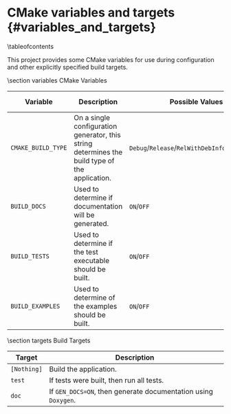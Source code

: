 # CMake variables and targets {#variables_and_targets}

\tableofcontents

This project provides some CMake variables for use during configuration and other explicitly specified build targets.

\section variables CMake Variables

| Variable           | Description                                                                                    | Possible Values                                 | Default Value |
|--------------------|------------------------------------------------------------------------------------------------|-------------------------------------------------|---------------|
| `CMAKE_BUILD_TYPE` | On a single configuration generator, this string determines the build type of the application. | `Debug`/`Release`/`RelWithDebInfo`/`MinSizeRel` | `Release`     |
| `BUILD_DOCS`       | Used to determine if documentation will be generated.                                          | `ON`/`OFF`                                      | `ON`          |
| `BUILD_TESTS`      | Used to determine if the test executable should be built.                                      | `ON`/`OFF`                                      | `ON`          |
| `BUILD_EXAMPLES`   | Used to determine of the examples should be built.                                             | `ON`/`OFF`                                      | `ON`          |

\section targets Build Targets

| Target           | Description                                                    |
|------------------|----------------------------------------------------------------|
| `[Nothing]`      | Build the application.                                         |
| `test`           | If tests were built, then run all tests.                       |
| `doc`            | If `GEN_DOCS=ON`, then generate documentation using `Doxygen`. |
